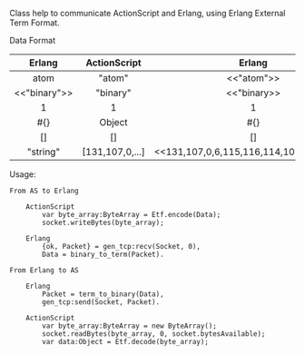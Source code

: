 Class help to communicate ActionScript and Erlang, using Erlang External Term Format.

Data Format

Erlang        | ActionScript    | Erlang
:------------:|:---------------:|:-----------------------:
atom		  |	"atom"          | <<"atom">>
<<"binary">>  | "binary"        | <<"binary>>
1             | 1               | 1
\#{}          | Object          | \#{}
\[\]          | \[\]            | \[\]
"string"      | [131,107,0,...] | \<\<131,107,0,6,115,116,114,105,110,103>>

Usage: 

    From AS to Erlang
    
        ActionScript
            var byte_array:ByteArray = Etf.encode(Data);
            socket.writeBytes(byte_array);
            
        Erlang 
            {ok, Packet} = gen_tcp:recv(Socket, 0),
            Data = binary_to_term(Packet).
            
    From Erlang to AS
    
        Erlang
            Packet = term_to_binary(Data), 
            gen_tcp:send(Socket, Packet).
            
        ActionScript
            var byte_array:ByteArray = new ByteArray();
            socket.readBytes(byte_array, 0, socket.bytesAvailable);
            var data:Object = Etf.decode(byte_array);
    
